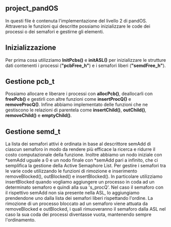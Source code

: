## project_pandOS

In questi file è contenuta l'implementazione del livello 2 di pandOS. Attraverso le funzioni qui descritte possiamo inizializzare le code dei processi o dei semafori e gestirne gli elementi.
## Inizializzazione
Per prima cosa utilizziamo **InitPcbs()** e **initASL()** per inizializzare le strutture dati contenenti i processi (**"pcbFree_h"**) e i semafori liberi (**"semdFree_h"**).

## Gestione pcb_t
Possiamo allocare e liberare i processi con **allocPcb()**, deallocarli con **freePcb()** e gestirli con altre funzioni come  **insertProcQ()** e  **removeProcQ()**.
Infine abbiamo implementato delle funzioni che ne gestiscono le relazioni di parentela come **insertChild()**, **outChild()**, **removeChild()** e **emptyChild()**. 


## Gestione semd_t
La lista dei semafori attivi è ordinata in base al descrittore semAdd di ciascun semaforo in modo da rendere più efficace la ricerca e ridurre il costo computazionale della funzione.
Inoltre abbiamo un nodo iniziale con *semAdd uguale a 0 e un nodo finale con *semAdd pari a infinito, che ci semplifica la gestione della Active Semaphore List.
Per gestire i semafori tra le varie code utilizzando le funzioni di rimozione e inserimento removeBlocked(), outBlocked() e insertBlocked(). In particolare utilizziamo insertBlocked quando vogliamo aggiungere un processo in coda ad un determinato semaforo e quindi alla sua 's_procQ'. 
Nel caso il semaforo con il rispettivo semAdd non sia presente nella ASL, lo aggiungiamo prendendone uno dalla lista dei semafori liberi rispettando l'ordine.
La rimozione di un processo bloccato ad un semaforo viene attuata da removeBlocked e outBlocked, i quali rimuoveranno il semaforo dalla ASL nel caso la sua coda dei processi diventasse vuota, mantenendo sempre l'ordinamento.